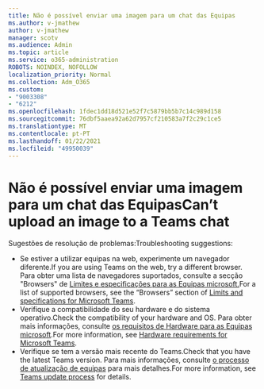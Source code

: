 ```yaml
---
title: Não é possível enviar uma imagem para um chat das Equipas
ms.author: v-jmathew
author: v-jmathew
manager: scotv
ms.audience: Admin
ms.topic: article
ms.service: o365-administration
ROBOTS: NOINDEX, NOFOLLOW
localization_priority: Normal
ms.collection: Adm_O365
ms.custom:
- "9003308"
- "6212"
ms.openlocfilehash: 1fdec1dd18d521e52f7c5879bb5b7c14c989d158
ms.sourcegitcommit: 76dbf5aaea92a62d7957cf210583a7f2c29c1ce5
ms.translationtype: MT
ms.contentlocale: pt-PT
ms.lasthandoff: 01/22/2021
ms.locfileid: "49950039"
---
```

# <a name="cant-upload-an-image-to-a-teams-chat"></a><span data-ttu-id="768cf-102">Não é possível enviar uma imagem para um chat das Equipas</span><span class="sxs-lookup"><span data-stu-id="768cf-102">Can’t upload an image to a Teams chat</span></span>

<span data-ttu-id="768cf-103">Sugestões de resolução de problemas:</span><span class="sxs-lookup"><span data-stu-id="768cf-103">Troubleshooting suggestions:</span></span>

- <span data-ttu-id="768cf-104">Se estiver a utilizar equipas na web, experimente um navegador diferente.</span><span class="sxs-lookup"><span data-stu-id="768cf-104">If you are using Teams on the web, try a different browser.</span></span> <span data-ttu-id="768cf-105">Para obter uma lista de navegadores suportados, consulte a secção "Browsers" de [Limites e especificações para as Equipas microsoft.](https://docs.microsoft.com/microsoftteams/limits-specifications-teams)</span><span class="sxs-lookup"><span data-stu-id="768cf-105">For a list of supported browsers, see the “Browsers” section of [Limits and specifications for Microsoft Teams](https://docs.microsoft.com/microsoftteams/limits-specifications-teams).</span></span>
- <span data-ttu-id="768cf-106">Verifique a compatibilidade do seu hardware e do sistema operativo.</span><span class="sxs-lookup"><span data-stu-id="768cf-106">Check the compatibility of your hardware and OS.</span></span> <span data-ttu-id="768cf-107">Para obter mais informações, consulte [os requisitos de Hardware para as Equipas microsoft](https://docs.microsoft.com/microsoftteams/hardware-requirements-for-the-teams-app).</span><span class="sxs-lookup"><span data-stu-id="768cf-107">For more information, see [Hardware requirements for Microsoft Teams](https://docs.microsoft.com/microsoftteams/hardware-requirements-for-the-teams-app).</span></span>
- <span data-ttu-id="768cf-108">Verifique se tem a versão mais recente do Teams.</span><span class="sxs-lookup"><span data-stu-id="768cf-108">Check that you have the latest Teams version.</span></span> <span data-ttu-id="768cf-109">Para mais informações, consulte [o processo de atualização de equipas](https://docs.microsoft.com/microsoftteams/teams-client-update) para mais detalhes.</span><span class="sxs-lookup"><span data-stu-id="768cf-109">For more information, see [Teams update process](https://docs.microsoft.com/microsoftteams/teams-client-update) for details.</span></span>
